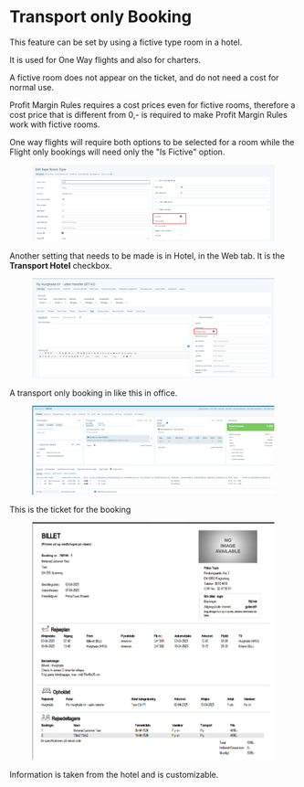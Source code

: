# Transport only Booking

This feature can be set by using a fictive type room in a hotel.

It is used for One Way flights and also for charters.

A fictive room does not appear on the ticket, and do not need a cost for normal use.

Profit Margin Rules requires a cost prices even for fictive rooms, therefore a cost price that is different from 0,- is required to make Profit Margin Rules work with fictive rooms.

One way flights will require both options to be selected for a room while the Flight only bookings will need only the "Is Fictive" option.

<figure><img src="../../.gitbook/assets/image (3) (1) (1) (1) (1) (1) (1) (1).png" alt=""><figcaption></figcaption></figure>

Another setting that needs to be made is in Hotel, in the Web tab. It is the **Transport Hotel** checkbox.

<figure><img src="../../.gitbook/assets/image (4) (1) (1) (1) (1) (1) (1) (1).png" alt=""><figcaption></figcaption></figure>

A transport only booking in like this in office.

<figure><img src="../../.gitbook/assets/image (5) (1) (1) (1) (1) (1) (1) (1).png" alt=""><figcaption></figcaption></figure>

This is the ticket for the booking

<figure><img src="../../.gitbook/assets/image (6) (1) (1) (1) (1) (1) (1) (1).png" alt=""><figcaption></figcaption></figure>

Information is taken from the hotel and is customizable.
